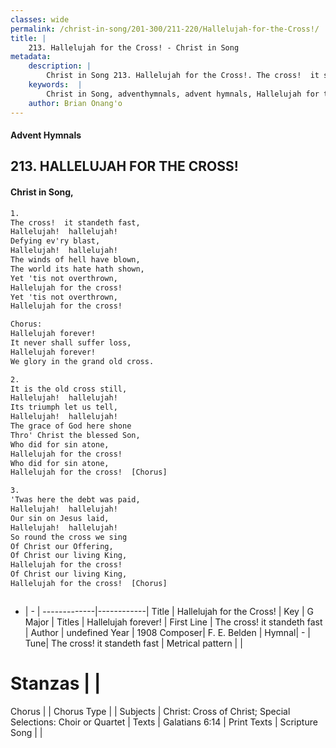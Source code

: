 ```yaml
---
classes: wide
permalink: /christ-in-song/201-300/211-220/Hallelujah-for-the-Cross!/
title: |
    213. Hallelujah for the Cross! - Christ in Song
metadata:
    description: |
        Christ in Song 213. Hallelujah for the Cross!. The cross!  it standeth fast, Hallelujah!  hallelujah! Defying ev'ry blast, Hallelujah!  hallelujah!   The winds of hell have blown, The world its hate hath shown, Yet 'tis not overthrown, Hallelujah for the cross! Yet 'tis not overthrown, Hallelujah for the cross! Chorus: Hallelujah forever!   It never shall suffer loss, Hallelujah forever! We glory in the grand old cross.
    keywords:  |
        Christ in Song, adventhymnals, advent hymnals, Hallelujah for the Cross!, The cross!  it standeth fast. Hallelujah forever!  
    author: Brian Onang'o
---
```


#### Advent Hymnals
## 213. HALLELUJAH FOR THE CROSS!
####  Christ in Song,

```txt
1.
The cross!  it standeth fast,
Hallelujah!  hallelujah!
Defying ev'ry blast,
Hallelujah!  hallelujah!  
The winds of hell have blown,
The world its hate hath shown,
Yet 'tis not overthrown,
Hallelujah for the cross!
Yet 'tis not overthrown,
Hallelujah for the cross!

Chorus:
Hallelujah forever!  
It never shall suffer loss,
Hallelujah forever!
We glory in the grand old cross.

2.
It is the old cross still,
Hallelujah!  hallelujah!
Its triumph let us tell,
Hallelujah!  hallelujah!
The grace of God here shone
Thro' Christ the blessed Son,
Who did for sin atone,
Hallelujah for the cross!
Who did for sin atone,
Hallelujah for the cross!  [Chorus]

3.
'Twas here the debt was paid,
Hallelujah!  hallelujah!
Our sin on Jesus laid,
Hallelujah!  hallelujah!
So round the cross we sing
Of Christ our Offering,
Of Christ our living King,
Hallelujah for the cross!
Of Christ our living King,
Hallelujah for the cross!  [Chorus]



```

- |   -  |
-------------|------------|
Title | Hallelujah for the Cross! |
Key | G Major |
Titles | Hallelujah forever!   |
First Line | The cross!  it standeth fast |
Author | undefined
Year | 1908
Composer| F. E. Belden |
Hymnal|  - |
Tune| The cross!  it standeth fast |
Metrical pattern | |
# Stanzas |  |
Chorus |  |
Chorus Type |  |
Subjects | Christ: Cross of Christ; Special Selections: Choir or Quartet |
Texts | Galatians 6:14 |
Print Texts | 
Scripture Song |  |
    
